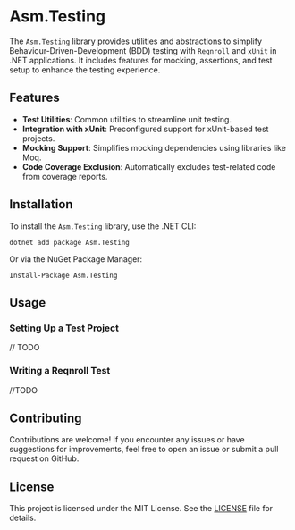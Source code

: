 # Asm.Testing

The `Asm.Testing` library provides utilities and abstractions to simplify Behaviour-Driven-Development (BDD) testing with `Reqnroll` and `xUnit` in .NET applications. It includes features for mocking, assertions, and test setup to enhance the testing experience.


## Features

- **Test Utilities**: Common utilities to streamline unit testing.
- **Integration with xUnit**: Preconfigured support for xUnit-based test projects.
- **Mocking Support**: Simplifies mocking dependencies using libraries like Moq.
- **Code Coverage Exclusion**: Automatically excludes test-related code from coverage reports.

## Installation

To install the `Asm.Testing` library, use the .NET CLI:

`dotnet add package Asm.Testing`

Or via the NuGet Package Manager:

`Install-Package Asm.Testing`

## Usage

### Setting Up a Test Project

// TODO

### Writing a Reqnroll Test

//TODO

## Contributing

Contributions are welcome! If you encounter any issues or have suggestions for improvements, feel free to open an issue or submit a pull request on GitHub.

## License

This project is licensed under the MIT License. See the [LICENSE](LICENSE) file for details.
